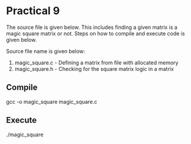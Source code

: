 # Practical 9

The source file is given below.
This includes finding a given matrix is a magic square matrix or not.
Steps on how to compile and execute code is given below.

Source file name is given below:
1. magic_square.c - Defining a matrix from file with allocated memory
2. magic_square.h - Checking for the square matrix logic in a matrix

## Compile

gcc -o magic_square magic_square.c

## Execute

./magic_square

